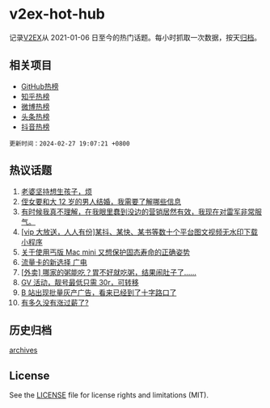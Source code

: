 # v2ex-hot-hub

 记录[V2EX](https://www.v2ex.com/)从 2021-01-06 日至今的热门话题。每小时抓取一次数据，按天[归档](archives)。
 
 ## 相关项目

- [GitHub热榜](https://github.com/lonnyzhang423/github-hot-hub)
- [知乎热榜](https://github.com/lonnyzhang423/zhihu-hot-hub)
- [微博热榜](https://github.com/lonnyzhang423/weibo-hot-hub)
- [头条热榜](https://github.com/lonnyzhang423/toutiao-hot-hub)
- [抖音热榜](https://github.com/lonnyzhang423/douyin-hot-hub)


 `更新时间：2024-02-27 19:07:21 +0800`

## 热议话题

1. [老婆坚持想生孩子，烦](https://www.v2ex.com/t/1018729)
1. [侄女要和大 12 岁的男人结婚，我需要了解哪些信息](https://www.v2ex.com/t/1018840)
1. [有时候我真不理解，在我眼里蠢到没边的营销居然有效，我现在对雷军非常服气。](https://www.v2ex.com/t/1018677)
1. [[vip 大放送，人人有份]某抖、某快、某书等数十个平台图文视频无水印下载小程序](https://www.v2ex.com/t/1018735)
1. [关于使用丐版 Mac mini 又想保护固态寿命的正确姿势](https://www.v2ex.com/t/1018752)
1. [流量卡的新选择 广电](https://www.v2ex.com/t/1018676)
1. [[外卖] 哪家的粥能吃？胃不好就吃粥，结果闹肚子了……](https://www.v2ex.com/t/1018755)
1. [GV 活动，靓号最低只需 30r，可转移](https://www.v2ex.com/t/1018736)
1. [B 站出现批量灰产广告，看来已经到了十字路口了](https://www.v2ex.com/t/1018609)
1. [有多久没有涨过薪了?](https://www.v2ex.com/t/1018751)

## 历史归档

[archives](archives)

## License

See the [LICENSE](LICENSE) file for license rights and limitations (MIT).
